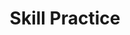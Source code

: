 ---
title: Skill Practice

source:
- title: Common Core Basics
  subject: Social Studies
  chapter: 2
  toc_type: Lesson Review
  toc_number: 2.3
  pages: 86 - 93

questions:
  - excerpt: 1, 2
    text: >
      <table class="striped">
      <tr><th>Resources</th><th>North</th><th>South</th></tr>
      <tr><td>population</td><td>71%</td><td>29%</td></tr>
      <tr><td>railroad mileage</td><td>72%</td><td>28%</td></tr>
      <tr><td>iron and steel</td><td>93%</td><td>7%</td></tr>
      <tr><td>farm output</td><td>65%</td><td>35%</td></tr>
      </table>
  - number: 1
    text: Which resource gave the North the greatest advantage compared to the South?
    choice:
      - option: A
        text: population
      - option: B
        text: railroad mileage
      - option: C
        text: iron and steel
      - option: D
        text: farm output
    answer:
      - option: C
        text: >
          The chart shows the largest percent of difference is iron and steel.
  - number: 2
    text: According to the chart, which conclusion can you draw?
    choice:
      - option: A
        text: The South had a superior railroad system.
      - option: B
        text: Regional economic development before the Civil War was equal.
      - option: C
        text: The South had great agricultural wealth.
      - option: D
        text: The North had economic advantages over the South
    answer:
      - option: D
        text: >
          The chart shows that the North was clearly ahead in all areas of economic development.
  - number: 3
    text: Which statement describes the main reason the South seceded from the Union?
    choice:
      - option: A
        text: lt underestimated Lincoln.
      - option: B
        text: It believed it could win the conflict.
      - option: C
        text: It feared a majority of free states would vote to abolish slavery.
      - option: D
        text: It wanted to stop abolitionists from provoking slave rebellions.
    answer:
      - option: C
        text: >
          Southern states believed that the North would outlaw slavery. To keep slavery, these states would have to secede from the Union and establish their own country.
  - number: 4
    text: What effect did President Lincoln's Emancipation Proclamation have on the war?
    choice:
      - option: A
        text: It turned the war to save the Union into a war to end slavery.
      - option: B
        text: It had no effect on the North's war effort.
      - option: C
        text: Former enslaved persons joined the Confederacy.
      - option: D
        text: lt greatly helped the Confederacy.
    answer:
      - option: A
        text: >
          The Emancipation Proclamation shifted the focus of the war from preserving the United States to ending slavery.
  - number: 5
    text: In the years leading up to the Civil War, why was the abolition of slavery more acceptable to the North than the South?
    choice:
      - option: A
        text: People in the North did not own slaves.
      - option: B
        text: The Northern economy depended on Southern cotton.
      - option: C
        text: There were more African Americans in the North than in the South.
      - option: D
        text: Northerners supported the Fugitive Slave Act.
    answer:
      - option: A
        text: >
          Few African Americans lived in the North. The industrial economy of the North did not depend on slave labor.
  - number: 6
    text: What was an effect of the Black Codes passed during Reconstruction?
    choice:
      - option: A
        text: Slavery was extended.
      - option: B
        text: The rights of African Americans were restricted.
      - option: C
        text: African American men gained the right to vote.
      - option: D
        text: Civil rights for African Americans were guaranteed.
    answer:
      - option: B
        text: >
          Black Codes were laws passed by Southern legislatures after the Civil War to restrict the rights of African Americans.
        
layout: cc_review
---